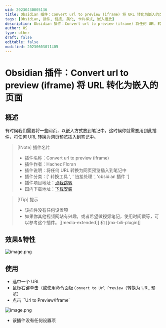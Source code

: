 ```yaml
---
uid: 20230430005136
title: Obsidian 插件：Convert url to preview (iframe) 将 URL 转化为嵌入的页面
tags: [Obsidian, 插件, 链接, 美化, 卡片样式, 嵌入播放]
description: Obsidian 插件：Convert url to preview (iframe) 将任何 URL 转换为网页预览插入到笔记中
author: OS
type: other
draft: false
editable: false
modified: 20230603011405
---
```


# Obsidian 插件：Convert url to preview (iframe) 将 URL 转化为嵌入的页面

## 概述

有时候我们需要将一些网页，以嵌入方式放到笔记中。这时候你就需要用到此插件，将任何 URL 转换为网页预览插入到笔记中。

> [!Note] 插件名片
> - 插件名称：Convert url to preview (iframe)
> - 插件作者：Hachez Floran
> - 插件说明：将任何 URL 转换为网页预览插入到笔记中
> - 插件分类：[' 转换工具 ', ' 链接处理 ', 'obsidian 插件 ']
> - 插件项目地址：[点我跳转](https://github.com/FHachez/obsidian-convert-url-to-iframe)
> - 国内下载地址：[下载安装](https://pkmer.cn/products/plugin/pluginMarket/?convert-url-to-iframe)

>[!Tip] 提示
>- 该插件没有任何设置项
>- 如果你其他视频网站有兴趣，或者希望做视频笔记，使用时间戳等，可以参考这个插件。[[media-extended]] 和 [[mx-bili-plugin]]

## 效果&特性

![image.png](https://cdn.pkmer.cn/images/20230507122810.png!pkmer)

## 使用

- 选中一个 URL
- 鼠标右键单击（或使用命令面板 `Convert to Url Preview`（转换为 URL 预览）
- 点击 ``Url to Preview/Iframe`

![image.png](https://cdn.pkmer.cn/images/20230507122656.png!pkmer)

- 该插件没有任何设置项